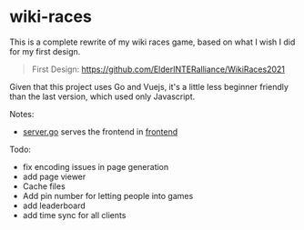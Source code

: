 # wiki-races

This is a complete rewrite of my wiki races game, based on what
I wish I did for my first design.

> First Design: <https://github.com/ElderINTERalliance/WikiRaces2021>

Given that this project uses Go and Vuejs, it's a little less
beginner friendly than the last version, which used only Javascript.

Notes:

- [server.go](main/server.go) serves the frontend in [frontend](frontend)

Todo:

- fix encoding issues in page generation
- add page viewer
- Cache files
- Add pin number for letting people into games
- add leaderboard
- add time sync for all clients
